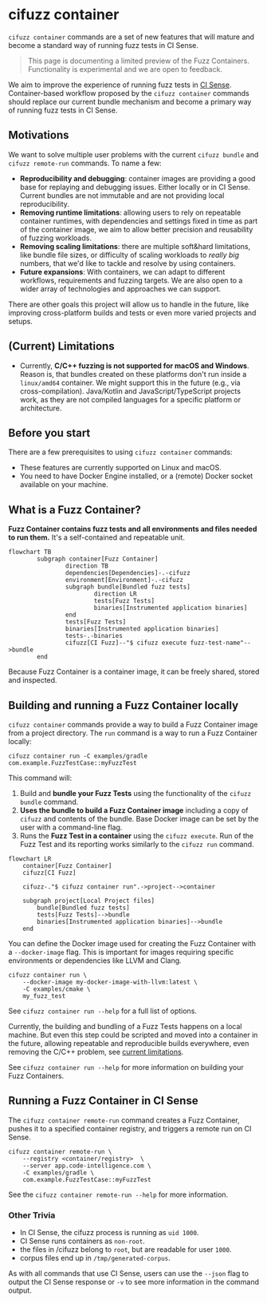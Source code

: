 # cifuzz container

`cifuzz container` commands are a set of new features that will mature
and become a standard way of running fuzz tests in CI Sense.

> This page is documenting a limited preview of the Fuzz Containers.
> Functionality is experimental and we are open to feedback.

We aim to improve the experience of running fuzz tests in [CI
Sense](https://www.code-intelligence.com). Container-based workflow
proposed by the `cifuzz container` commands should replace our current
bundle mechanism and become a primary way of running fuzz tests in CI
Sense.

## Motivations

We want to solve multiple user problems with the current `cifuzz bundle`
and `cifuzz remote-run` commands. To name a few:

- **Reproducibility and debugging**: container images are providing a
  good base for replaying and debugging issues. Either locally or in CI
  Sense. Current bundles are not immutable and are not providing local
  reproducibility.
- **Removing runtime limitations**: allowing users to rely on repeatable
  container runtimes, with dependencies and settings fixed in time as
  part of the container image, we aim to allow better precision and
  reusability of fuzzing workloads.
- **Removing scaling limitations**: there are multiple soft&hard
  limitations, like bundle file sizes, or difficulty of scaling
  workloads to _really big_ numbers, that we'd like to tackle and
  resolve by using containers.
- **Future expansions**: With containers, we can adapt to different
  workflows, requirements and fuzzing targets. We are also open to a
  wider array of technologies and approaches we can support.

There are other goals this project will allow us to handle in the
future, like improving cross-platform builds and tests or even more
varied projects and setups.

## (Current) Limitations

- Currently, **C/C++ fuzzing is not supported for macOS and Windows**.
  Reason is, that bundles created on these platforms don't run inside a
  `linux/amd64` container. We might support this in the future (e.g.,
  via cross-compilation). Java/Kotlin and JavaScript/TypeScript projects
  work, as they are not compiled languages for a specific platform or
  architecture.

## Before you start

There are a few prerequisites to using `cifuzz container` commands:

- These features are currently supported on Linux and macOS.
- You need to have Docker Engine installed, or a (remote) Docker socket
  available on your machine.

## What is a Fuzz Container?

**Fuzz Container contains fuzz tests and all environments and files
needed to run them.** It's a self-contained and repeatable unit.

```mermaid
flowchart TB
		subgraph container[Fuzz Container]
				direction TB
				dependencies[Dependencies]-.-cifuzz
				environment[Environment]-.-cifuzz
				subgraph bundle[Bundled fuzz tests]
						direction LR
						tests[Fuzz Tests]
						binaries[Instrumented application binaries]
				end
				tests[Fuzz Tests]
				binaries[Instrumented application binaries]
				tests-.-binaries
				cifuzz[CI Fuzz]--"$ cifuzz execute fuzz-test-name"-->bundle
		end
```

Because Fuzz Container is a container image, it can be freely shared,
stored and inspected.

## Building and running a Fuzz Container locally

`cifuzz container` commands provide a way to build a Fuzz Container
image from a project directory. The `run` command is a way to run a Fuzz
Container locally:

    cifuzz container run -C examples/gradle com.example.FuzzTestCase::myFuzzTest

This command will:

1. Build and **bundle your Fuzz Tests** using the functionality of the
   `cifuzz bundle` command.
1. **Uses the bundle to build a Fuzz Container image** including a copy
   of `cifuzz` and contents of the bundle. Base Docker image can be set
   by the user with a command-line flag.
1. Runs the **Fuzz Test in a container** using the `cifuzz execute`. Run
   of the Fuzz Test and its reporting works similarly to the `cifuzz
run` command.

```mermaid
flowchart LR
    container[Fuzz Container]
    cifuzz[CI Fuzz]

    cifuzz-."$ cifuzz container run".->project-->container

    subgraph project[Local Project files]
        bundle[Bundled fuzz tests]
        tests[Fuzz Tests]-->bundle
        binaries[Instrumented application binaries]-->bundle
    end
```

You can define the Docker image used for creating the Fuzz Container
with a `--docker-image` flag. This is important for images requiring
specific environments or dependencies like LLVM and Clang.

    cifuzz container run \
        --docker-image my-docker-image-with-llvm:latest \
        -C examples/cmake \
        my_fuzz_test

See `cifuzz container run --help` for a full list of options.

Currently, the building and bundling of a Fuzz Tests happens on a local
machine. But even this step could be scripted and moved into a container
in the future, allowing repeatable and reproducible builds everywhere,
even removing the C/C++ problem, see [current
limitations](#current-limitations).

See `cifuzz container run --help` for more information on building your
Fuzz Containers.

## Running a Fuzz Container in CI Sense

The `cifuzz container remote-run` command creates a Fuzz Container,
pushes it to a specified container registry, and triggers a remote run
on CI Sense.

    cifuzz container remote-run \
        --registry <container/registry>  \
        --server app.code-intelligence.com \
        -C examples/gradle \
        com.example.FuzzTestCase::myFuzzTest

See the `cifuzz container remote-run --help` for more information.

### Other Trivia

- In CI Sense, the cifuzz process is running as `uid 1000`.
- CI Sense runs containers as `non-root`.
- the files in /cifuzz belong to `root`, but are readable for user `1000`.
- corpus files end up in `/tmp/generated-corpus`.

As with all commands that use CI Sense, users can use the `--json` flag
to output the CI Sense response or `-v` to see more information in the
command output.
